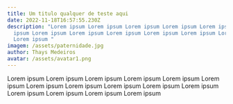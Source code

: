 ```yaml
---
title: Um titulo qualquer de teste aqui
date: 2022-11-18T16:57:55.230Z
description: "Lorem ipsum Lorem ipsum Lorem ipsum Lorem ipsum Lorem ipsum Lorem
  ipsum Lorem ipsum Lorem ipsum Lorem ipsum Lorem ipsum Lorem ipsum Lorem ipsum
  Lorem ipsum "
imagem: /assets/paternidade.jpg
author: Thays Medeiros
avatar: /assets/avatar1.png
---
```

Lorem ipsum Lorem ipsum Lorem ipsum Lorem ipsum Lorem ipsum Lorem ipsum Lorem ipsum Lorem ipsum Lorem ipsum Lorem ipsum Lorem ipsum Lorem ipsum Lorem ipsum Lorem ipsum Lorem ipsum
